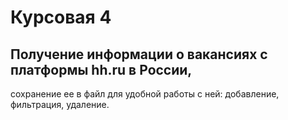# Курсовая 4

## Получение информации о вакансиях с платформы hh.ru в России, 
сохранение ее в файл для удобной работы с ней: добавление, фильтрация, удаление.

